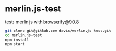 # merlin.js-test
tests merlin.js with browserify@9.0.8

```sh
git clone git@github.com:davis/merlin.js-test.git
cd merlin.js-test
npm install
npm start
```
